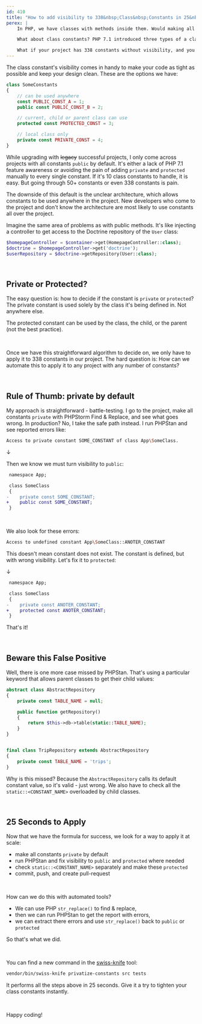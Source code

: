 ```yaml
---
id: 410
title: "How to add visibility to 338&nbsp;Class&nbsp;Constants in 25&nbsp;seconds"
perex: |
    In PHP, we have classes with methods inside them. Would making all your methods `public` be a good idea? No, because some of them should be used only by the class they're in and not anywhere else.

    What about class constants? PHP 7.1 introduced three types of a class constant visibility: `public`, `protected`, and `private`. We want some constants, such as the client hostname, to be used only in the class, but others, like parameter names, to be used anywhere.

    What if your project has 338 constants without visibility, and you don't want to do them one by one?
---
```


The class constant's visibility comes in handy to make your code as tight as possible and keep your design clean. These are the options we have:

```php
class SomeConstants
{
    // can be used anywhere
    const PUBLIC_CONST_A = 1;
    public const PUBLIC_CONST_B = 2;

    // current, child or parent class can use
    protected const PROTECTED_CONST = 3;

    // local class only
    private const PRIVATE_CONST = 4;
}
```

While upgrading with ~~legacy~~ successful projects, I only come across projects with all constants `public` by default. It's either a lack of PHP 7.1 feature awareness or avoiding the pain of adding `private` and `protected` manually to every single constant. If it's 10 class constants to handle, it is easy. But going through 50+ constants or even 338 constants is pain.

The downside of this default is the unclear architecture, which allows constants to be used anywhere in the project. New developers who come to the project and don't know the architecture are most likely to use constants all over the project.

Imagine the same area of problems as with public methods. It's like injecting a controller to get access to the Doctrine repository of the `User` class:

```php
$homepageController = $container->get(HomepageController::class);
$doctrine = $homepageController->get('doctrine');
$userRepository = $doctrine->getRepository(User::class);
```

<br>

## Private or Protected?

The easy question is: how to decide if the constant is `private` or `protected`? The private constant is used solely by the class it's being defined in. Not anywhere else.

The protected constant can be used by the class, the child, or the parent (not the best practice).

<br>

Once we have this straightforward algorithm to decide on, we only have to apply it to 338 constants in our project. The hard question is: How can we automate this to apply it to any project with any number of constants?

<br>

## Rule of Thumb: private by default

My approach is straightforward - battle-testing. I go to the project, make all constants `private` with PHPStorm Find & Replace, and see what goes wrong. In production? No, I take the safe path instead. I run PHPStan and see reported errors like:

```bash
Access to private constant SOME_CONSTANT of class App\SomeClass.
```

↓

Then we know we must turn visibility to `public`:

```diff
 namespace App;

 class SomeClass
 {
-    private const SOME_CONSTANT;
+    public const SOME_CONSTANT;
 }
```

<br>

We also look for these errors:

```bash
Access to undefined constant App\SomeClass::ANOTER_CONSTANT
```

This doesn't mean constant does not exist. The constant is defined, but with wrong visibility. Let's fix it to `protected`:

↓

```diff
 namespace App;

 class SomeClass
 {
-    private const ANOTER_CONSTANT;
+    protected const ANOTER_CONSTANT;
 }
```

That's it!

<br>

## Beware this False Positive

Well, there is one more case missed by PHPStan. That's using a particular keyword that allows parent classes to get their child values:

```php
abstract class AbstractRepository
{
    private const TABLE_NAME = null;

    public function getRepository()
    {
        return $this->db->table(static::TABLE_NAME);
    }
}


final class TripRepository extends AbstractRepository
{
    private const TABLE_NAME = 'trips';
}
```

Why is this missed? Because the `AbstractRepository` calls its default constant value, so it's valid - just wrong. We also have to check all the `static::<CONSTANT_NAME>` overloaded by child classes.

<br>

## 25 Seconds to Apply

Now that we have the formula for success, we look for a way to apply it at scale:

* make all constants `private` by default
* run PHPStan and fix visibility to `public` and `protected` where needed
* check `static::<CONSTANT_NAME>` separately and make these `protected`
* commit, push, and create pull-request

<br>

How can we do this with automated tools?

* We can use PHP `str_replace()` to find & replace,
* then we can run PHPStan to get the report with errors,
* we can extract there errors and use `str_replace()` back to `public` or `protected`

So that's what we did.

<br>

You can find a new command in the [swiss-knife](https://github.com/rectorphp/swiss-knife) tool:

```bash
vendor/bin/swiss-knife privatize-constants src tests
```

It performs all the steps above in 25 seconds. Give it a try to tighten your class constants instantly.

<br>

Happy coding!
